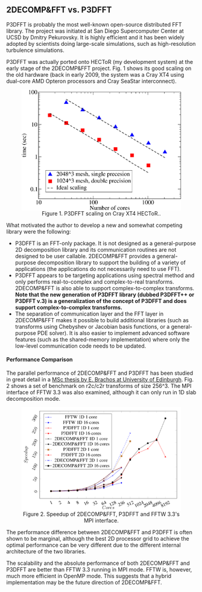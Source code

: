 ## 2DECOMP&FFT vs. P3DFFT

P3DFFT is probably the most well-known open-source distributed FFT library. The project was initiated at San Diego Supercomputer Center at UCSD by Dmitry Pekurovsky. It is highly efficient and it has been widely adopted by scientists doing large-scale simulations, such as high-resolution turbulence simulations.

P3DFFT was actually ported onto HECToR (my development system) at the early stage of the 2DECOMP&FFT project. Fig. 1 shows its good scaling on the old hardware (back in early 2009, the system was a Cray XT4 using dual-core AMD Opteron processors and Cray SeaStar interconnect).

<figure>
  <img src="images/p3dfft_hector_phase1.png" style="display:block;float:none;margin-left:auto;margin-right:auto;">
  <figcaption  style="text-align: center;">Figure 1. P3DFFT scaling on Cray XT4 HECToR..</figcaption>
</figure>

What motivated the author to develop a new and somewhat competing library were the following:
- P3DFFT is an FFT-only package. It is not designed as a general-purpose 2D decomposition library and its communication routines are not designed to be user callable. 2DECOMP&FFT provides a general-purpose decomposition library to support the building of a variety of applications (the applications do not necessarily need to use FFT).
- P3DFFT appears to be targeting applications using spectral method and only performs real-to-complex and complex-to-real transforms. 2DECOMP&FFT is also able to support complex-to-complex transforms. **Note that the new generation of P3DFFT library (dubbed P3DFFT++ or P3DFFT v.3) is a generalization of the concept of P3DFFT and does support complex-to-complex transforms.**
- The separation of communication layer and the FFT layer in 2DECOMP&FFT makes it possible to build additional libraries (such as transforms using Chebyshev or Jacobian basis functions, or a general-purpose PDE solver). It is also easier to implement advanced software features (such as the shared-memory implementation) where only the low-level communication code needs to be updated.

#### Performance Comparison

The parallel performance of 2DECOMP&FFT and P3DFFT has been studied in great detail in a [MSc thesis by E. Brachos at University of Edinburgh](https://static.epcc.ed.ac.uk/dissertations/hpc-msc/2010-2011/EvangelosBrachos.pdf). Fig. 2 shows a set of benchmark on r2c/c2r transforms of size 256^3. The MPI interface of FFTW 3.3 was also examined, although it can only run in 1D slab decomposition mode.

<figure>
  <img src="images/Brachos.png" style="display:block;float:none;margin-left:auto;margin-right:auto;">
  <figcaption  style="text-align: center;">Figure 2. Speedup of 2DECOMP&FFT, P3DFFT and FFTW 3.3's MPI interface.</figcaption>
</figure>

The performance difference between 2DECOMP&FFT and P3DFFT is often shown to be marginal, although the best 2D processor grid to achieve the optimal performance can be very different due to the different internal architecture of the two libraries.

The scalability and the absolute performance of both 2DECOMP&FFT and P3DFFT are better than FFTW 3.3 running in MPI mode. FFTW is, however, much more efficient in OpenMP mode. This suggests that a hybrid implementation may be the future direction of 2DECOMP&FFT.